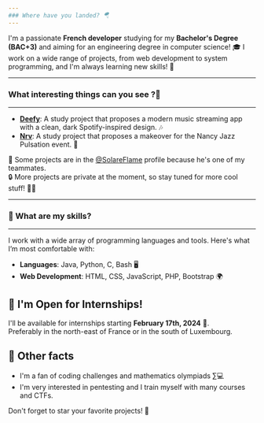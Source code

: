 ```yaml
---
### Where have you landed? 🪂
---
```


I'm a passionate **French developer** studying for my **Bachelor's Degree (BAC+3)** and aiming for an engineering degree in computer science! 🎓
I work on a wide range of projects, from web development to system programming, and I'm always learning new skills! 🌱

---
### What interesting things can you see ?📍
---

- **[Deefy](https://github.com/Valentxn7/Deefy)**: A study project that proposes a modern music streaming app with a clean, dark Spotify-inspired design. 🎶
- **[Nrv](https://github.com/SolareFlame/Nrv)**: A study project that proposes a makeover for the Nancy Jazz Pulsation event. 🎉  

🧷 Some projects are in the [@SolareFlame](https://github.com/SolareFlame) profile because he's one of my teammates.  
🔒 More projects are private at the moment, so stay tuned for more cool stuff! 🕵️‍♂️

---
### 🔧 What are my skills?
---

I work with a wide array of programming languages and tools. Here's what I’m most comfortable with:  
- **Languages**: Java, Python, C, Bash 🖥️  
- **Web Development**: HTML, CSS, JavaScript, PHP, Bootstrap 🌍  

## 🎯 I'm Open for Internships!
I'll be available for internships starting **February 17th, 2024** 💼.  
Preferably in the north-east of France or in the south of Luxembourg.

## 🌟 Other facts
- I'm a fan of coding challenges and mathematics olympiads ∑💻  
- I'm very interested in pentesting and I train myself with many courses and CTFs.

Don't forget to star your favorite projects! 🌟
